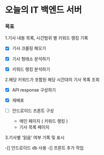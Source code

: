 # 오늘의 IT 백엔드 서버
### 목표

1.기사 내용 목록, 시간범위 별 키워드 랭킹 기록

-[X] 기사 크롤링 해오기
-[X] 기사 형태소 분석하기
-[X] 키워드 랭킹 분석하기 


2.해당 키워드가 포함된 해당 시간대의 기사 목록 조회

-[X] API response 구성하기
-[X] 재배포
-[ ] 안드로이드 프론트 구성
    
    
    - 메인 페이지 ( 키워드 랭킹 )
    - 기사 목록 페이지 
    

3.기사별 '읽음' 여부 기록 및 표시

-[] 안드로이드 db 사용
-[] 프론트 추가 작업
